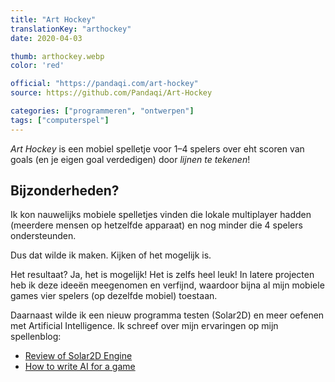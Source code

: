 ```yaml
---
title: "Art Hockey"
translationKey: "arthockey"
date: 2020-04-03

thumb: arthockey.webp
color: 'red'

official: "https://pandaqi.com/art-hockey"
source: https://github.com/Pandaqi/Art-Hockey

categories: ["programmeren", "ontwerpen"]
tags: ["computerspel"]
---
```


_Art Hockey_ is een mobiel spelletje voor 1&ndash;4 spelers over eht scoren van goals (en je eigen goal verdedigen) door _lijnen te tekenen_!

## Bijzonderheden?
Ik kon nauwelijks mobiele spelletjes vinden die lokale multiplayer hadden (meerdere mensen op hetzelfde apparaat) en nog minder die 4 spelers ondersteunden.

Dus dat wilde ik maken. Kijken of het mogelijk is. 

Het resultaat? Ja, het is mogelijk! Het is zelfs heel leuk! In latere projecten heb ik deze ideeën meegenomen en verfijnd, waardoor bijna al mijn mobiele games vier spelers (op dezelfde mobiel) toestaan.

Daarnaast wilde ik een nieuw programma testen (Solar2D) en meer oefenen met Artificial Intelligence. Ik schreef over mijn ervaringen op mijn spellenblog:
* [Review of Solar2D Engine](https://pandaqi.com/blog/reviews-and-thoughts/my-review-of-solar2d-game-engine/)
* [How to write AI for a game](https://pandaqi.com/blog/tutorials/how-to-create-ai-opponents-part-1/)